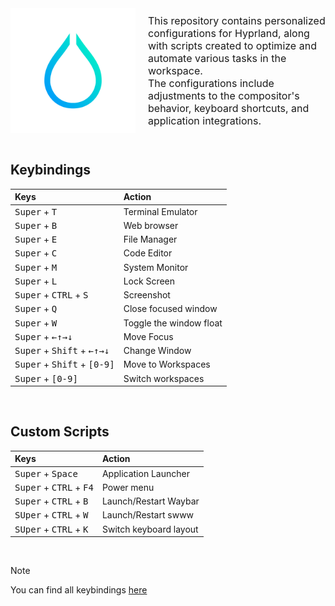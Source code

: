 <div style="display: flex; align-items: center;">
  <img src="./img/hyprland.png" width="200" />
  <span style="font-size: 16px; padding-left: 20px; display: block; width: 100%;">
    This repository contains personalized configurations for Hyprland, along with scripts created to optimize and automate various tasks in the workspace.
    <br>
    The configurations include adjustments to the compositor's behavior, keyboard shortcuts, and application integrations.
  </span>
</div>

<br>

## Keybindings
| Keys                                                                                              | Action                    |
| :---                                                                                              | :---                      |
| <kbd>Super</kbd>  +   <kbd>T</kbd>                                                                | Terminal Emulator         |
| <kbd>Super</kbd>  +   <kbd>B</kbd>                                                                | Web browser               |
| <kbd>Super</kbd>  +   <kbd>E</kbd>                                                                | File Manager              |
| <kbd>Super</kbd>  +   <kbd>C</kbd>                                                                | Code Editor               |
| <kbd>Super</kbd>  +   <kbd>M</kbd>                                                                | System Monitor            |
| <kbd>Super</kbd>  +   <kbd>L</kbd>                                                                | Lock Screen               |
| <kbd>Super</kbd>  +   <kbd>CTRL</kbd> +   <kbd>S</kbd>                                            | Screenshot                |
| <kbd>Super</kbd>  +   <kbd>Q</kbd>                                                                | Close focused window      |
| <kbd>Super</kbd>  +   <kbd>W</kbd>                                                                | Toggle the window float   |
| <kbd>Super</kbd>  +   <kbd>←</kbd><kbd>↑</kbd><kbd>→</kbd><kbd>↓</kbd>                            | Move Focus                |
| <kbd>Super</kbd>  +   <kbd>Shift</kbd>    +   <kbd>←</kbd><kbd>↑</kbd><kbd>→</kbd><kbd>↓</kbd>    | Change Window             |
| <kbd>Super</kbd>  +   <kbd>Shift</kbd>    +   <kbd>[0-9]</kbd>                                    | Move to Workspaces        |
| <kbd>Super</kbd>  +   <kbd>[0-9]</kbd>                                                            | Switch workspaces         |

<br>

## Custom Scripts
| Keys                                                                                              | Action                    |
| :---                                                                                              | :---                      |
| <kbd>Super</kbd>  +   <kbd>Space</kbd>                                                            | Application Launcher      |
| <kbd>Super</kbd>  +   <kbd>CTRL</kbd> +   <kbd>F4</kbd>                                           | Power menu                |
| <kbd>Super</kbd>  +   <kbd>CTRL</kbd> +   <kbd>B</kbd>                                            | Launch/Restart Waybar     |
| <kbd>SUper</kbd>  +   <kbd>CTRL</kbd> +   <kbd>W</kbd>                                            | Launch/Restart swww       |
| <kbd>SUper</kbd>  +   <kbd>CTRL</kbd> +   <kbd>K</kbd>                                            | Switch keyboard layout    |

<br>

> [!NOTE]
> You can find all keybindings [here](.config/hypr/src/keybindings.conf)